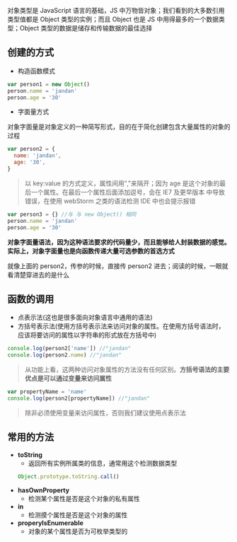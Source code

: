 对象类型是 JavaScript 语言的基础，JS 中万物皆对象；我们看到的大多数引用类型值都是 Object 类型的实例；而且 Object 也是 JS 中用得最多的一个数据类型；Object 类型的数据是储存和传输数据的最佳选择

## 创建的方式

- 构造函数模式

```js
var person1 = new Object()
person.name = 'jandan'
person.age = '30'
```

- 字面量方式

对象字面量是对象定义的一种简写形式，目的在于简化创建包含大量属性的对象的过程

```js
var person2 = {
  name: 'jandan',
  age: '30',
}
```

> 以 key:value 的方式定义，属性间用","来隔开；因为 age 是这个对象的最后一个属性。在最后一个属性后面添加逗号，会在 IE7 及更早版本 中导致错误，在使用 webStorm 之类的语法检测 IDE 中也会提示报错

```js
var person3 = {} //与 与 new Object() 相同
person.name = 'jandan'
person.age = '30'
```

**对象字面量语法，因为这种语法要求的代码量少，而且能够给人封装数据的感觉。实际上，对象字面量也是向函数传递大量可选参数的首选方式**

就像上面的 person2，传参的时候，直接传 person2 进去；阅读的时候，一眼就看清楚穿进去的是什么

## 函数的调用

- 点表示法(这也是很多面向对象语言中通用的语法)
- 方括号表示法(使用方括号表示法来访问对象的属性。在使用方括号语法时，应该将要访问的属性以字符串的形式放在方括号中)

```js
console.log(person2['name']) //"jandan"
console.log(person2.name) //"jandan"
```

> 从功能上看，这两种访问对象属性的方法没有任何区别。**方括号语法的主要优点是可以通过变量来访问属性**

```js
var propertyName = 'name'
console.log(person2[propertyName]) //"jandan"
```

> 除非必须使用变量来访问属性，否则我们建议使用点表示法

## 常用的方法

- **toString**
  - 返回所有实例所属类的信息，通常用这个检测数据类型
  ```js
  Object.prototype.toString.call()
  ```
- **hasOwnProperty**
  - 检测某个属性是否是这个对象的私有属性
- **in**
  - 检测摸个属性是否是这个对象的属性
- **properyIsEnumerable**
  - 对象的某个属性是否为可枚举类型的
